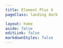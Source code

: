 ```yaml
---
title: Element Plus X
pageClass: landing dark

layout: home
aside: false
editLink: false
markdownStyles: false
---
```


<script setup>
import MainPage from '/en/home/index.vue'
</script>

<MainPage  />